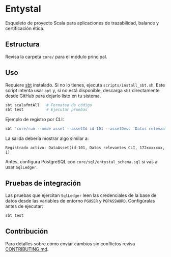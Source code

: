 # Entystal

Esqueleto de proyecto Scala para aplicaciones de trazabilidad, balance y certificación ética.

## Estructura

Revisa la carpeta `core/` para el módulo principal.

## Uso

Requiere [sbt](https://www.scala-sbt.org/) instalado.
Si no lo tienes, ejecuta `scripts/install_sbt.sh`. Este script intenta usar `apt`
y, si no está disponible, descarga `sbt` directamente desde GitHub para dejarlo
listo en tu sistema.

```bash
sbt scalafmtAll   # Formateo de código
sbt test          # Ejecutar pruebas
```

Ejemplo de registro por CLI:

```bash
sbt "core/run --mode asset --assetId id-101 --assetDesc 'Datos relevantes CLI'"
```

La salida debería mostrar algo similar a:

```
Registrado activo: DataAsset(id-101, Datos relevantes CLI, 172xxxxxxx, 1)
```

Antes, configura PostgreSQL con `core/sql/entystal_schema.sql` si vas a usar `SqlLedger`.

## Pruebas de integración

Las pruebas que ejercitan `SqlLedger` leen las credenciales de la base de datos
desde las variables de entorno `PGUSER` y `PGPASSWORD`. Configúralas antes de
ejecutar:

```bash
sbt test
```

## Contribución

Para detalles sobre cómo enviar cambios sin conflictos revisa [CONTRIBUTING.md](CONTRIBUTING.md).